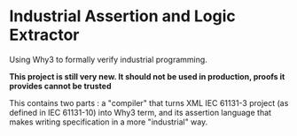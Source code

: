 # Industrial Assertion and Logic Extractor
Using Why3 to formally verify industrial programming.

**This project is still very new. It should not be used in production, proofs it provides cannot be trusted**

This contains two parts : a "compiler" that turns XML IEC 61131-3 project (as defined in IEC 61131-10) into Why3 term, and its assertion language that makes writing specification in a more "industrial" way.
